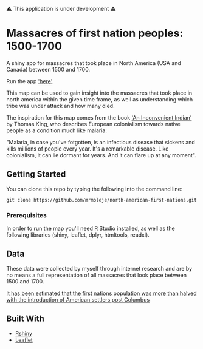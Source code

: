 :warning: This application is under development :warning:

# Massacres of first nation peoples: 1500-1700

A shiny app for massacres that took place in North America (USA and Canada) between 1500 and 1700.

Run the app ['here'](https://mrmoleje.shinyapps.io/north-america-massacres/) 

This map can be used to gain insight into the massacres that took place in north america within the given time frame, as well as understanding which tribe was under attack and how many died.

The inspiration for this map comes from the book ['An Inconvenient Indian'](https://www.amazon.co.uk/Inconvenient-Indian-Curious-Account-America/dp/0816689768) by Thomas King, who describes European colonialism towards native people as a condition much like malaria:

"Malaria, in case you've fotgotten, is an infectious disease that sickens and kills millions of people every year. It's a remarkable disease. Like colonialism, it can lie dormant for years. And it can flare up at any moment".

## Getting Started

You can clone this repo by typing the following into the command line:
```
git clone https://github.com/mrmoleje/north-american-first-nations.git 
```
### Prerequisites

In order to run the map you'll need R Studio installed, as well as the following libraries (shiny, leaflet, dplyr, htmltools, readxl).

## Data

These data were collected by myself through internet research and are by no means a full representation of all massacres that look place between 1500 and 1700.

[It has been estimated that the first nations population was more than halved with the introduction of American settlers post Columbus](https://indiancountrymedianetwork.com/news/massive-native-population-decline-after-columbus-arrives/) 

## Built With

* [Rshiny](https://shiny.rstudio.com/) 
* [Leaflet](https://rstudio.github.io/leaflet/) 


